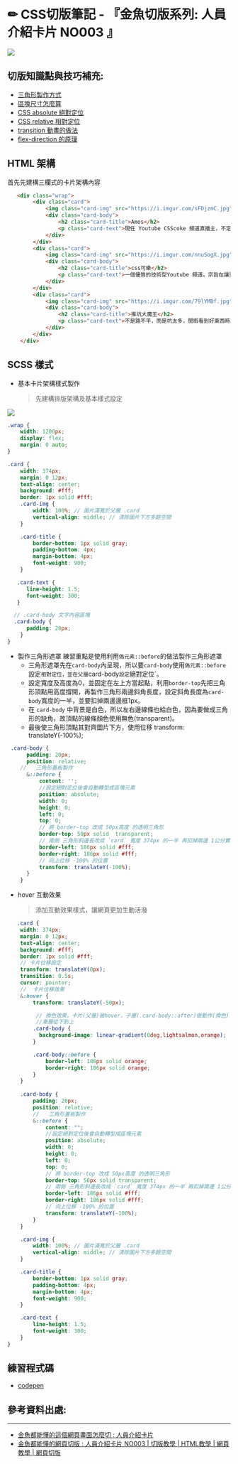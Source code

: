 # ✏ **CSS切版筆記 - 『金魚切版系列: 人員介紹卡片 NO003  』**

![](https://i.imgur.com/rTq5ZhK.jpg)



## **切版知識點與技巧補充:**
* [三角形製作方式](https://youtu.be/Dn75bi1OG6k)
* [區塊尺寸怎麼算](https://youtu.be/MV9_P6klL-Q)
* [CSS absolute 絕對定位](https://www.youtube.com/watch?v=JOdZdHnuGmM)
* [CSS relative 相對定位](https://www.youtube.com/watch?v=Rukgrh1HlZg)
* [transition 動畫的做法](https://www.youtube.com/watch?v=kR6JpIGJDBQ)
* [flex-direction 的原理](https://www.youtube.com/watch?v=_nCBQ6AIzDU&t=1702s)



## **HTML 架構**
首先先建構三欄式的卡片架構內容
```html
   <div class="wrap">
        <div class="card">
            <img class="card-img" src="https://i.imgur.com/sFDjzmC.jpg" alt="picture"></img>
            <div class="card-body">
                <h2 class="card-title">Amos</h2>
                <p class="card-text">現任 Youtube CSScoke 頻道直播主，不定時更新影片和分享業界實務技巧與經驗，趕快斗內支持一下吧!</p>
            </div>
        </div>
        <div class="card">
            <img class="card-img" src="https://i.imgur.com/nnuSogX.jpg" alt="picture"></img>
            <div class="card-body">
                <h2 class="card-title">css可樂</h2>
                <p class="card-text">一個優質的技術型Youtube 頻道，宗旨在讓更多網路新手跳坑學習網站開發技術，運用淺顯易懂的教學方式讓新手跨進網業領域。</p>
            </div>
        </div>
        <div class="card">
            <img class="card-img" src="https://i.imgur.com/79lYMBf.jpg" alt="picture"></img>
            <div class="card-body">
                <h2 class="card-title">推坑大魔王</h2>
                <p class="card-text">不是路不平，而是坑太多，閒暇看到好東西時就會推坑給周遭朋友，不管是好物或好書，看似抽傭抽很大卻是一毛不取唷!!</p>
            </div>
        </div>
    </div>
```



## **SCSS 樣式**

* 基本卡片架構樣式製作
  >先建構排版架構及基本樣式設定

![](https://i.imgur.com/B0fXFaV.jpg)

```scss
.wrap {
    width: 1200px;
    display: flex;
    margin: 0 auto;
}

.card {
    width: 374px;
    margin: 0 12px;
    text-align: center;
    background: #fff;
    border: 1px solid #fff;
    .card-img {
        width: 100%; // 圖片滿寬於父層 .card
        vertical-align: middle; // 清除圖片下方多餘空間
    }

    .card-title {
        border-bottom: 1px solid gray;
        padding-bottom: 4px;
        margin-bottom: 4px;
        font-weight: 900;
    }

   .card-text {
      line-height: 1.5;
      font-weight: 300;
   }

  // .card-body 文字內容區塊
  .card-body {
      padding: 20px;
    }
}
```
* 製作三角形遮罩
  練習重點是使用利用`偽元素::before`的做法製作三角形遮罩
  - 三角形遮罩先在`card-body`內呈現，所以要`card-body`使用`偽元素::before`設定`相對定位，並在父層`card-body`設定`絕對定位`。
  - 設定寬度及高度為0，並固定在左上方當起點，利用`border-top`先把三角形頂點用高度撐開，再製作三角形兩邊斜角長度，設定斜角長度為`card-body`寬度的一半，並要扣掉兩邊邊框1px。
  - 在 `card-body` 中背景是白色，所以左右邊線條也給白色，因為要做成三角形的缺角，故頂點的線條顏色使用無色(transparent)。
  - 最後使三角形頂點其對齊圖片下方，使用位移 transform: translateY(-100%);
  
```scss
 .card-body {
      padding: 20px;
      position: relative;
    //   三角形蓋板製作
      &::before {
          content: '';
          //設定絕對定位後會自動轉型成區塊元素
          position: absolute; 
          width: 0;
          height: 0;
          left: 0;
          top: 0;
          // 將 border-top 改成 50px高度 的透明三角形
          border-top: 50px solid  transparent;
          // 兩側 三角形斜邊長改成 `card` 寬度 374px 的一半 再扣掉兩邊 1公分實線寬
          border-left: 186px solid #fff;
          border-right: 186px solid #fff;
          // 向上位移 -100% 的位置
          transform: translateY(-100%);
      }
    }
```

* hover 互動效果
  >添加互動效果樣式，讓網頁更加生動活潑
```scss
   .card {
    width: 374px;
    margin: 0 12px;
    text-align: center;
    background: #fff;
    border: 1px solid #fff;
    // 卡片位移設定
    transform: translateY(0px);
    transition: 0.5s;
    cursor: pointer;
    //  卡片位移效果
    &:hover {
        transform: translateY(-50px);

         // 換色效果，卡片(父層)被hover，子層(.card-body::after)做動作(換色)
         //漸層從下到上
        .card-body {
          background-image: linear-gradient(0deg,lightsalmon,orange);
        }

        .card-body::before {
            border-left: 186px solid orange;
            border-right: 186px solid orange;
        }
    }
     
    .card-body {
        padding: 20px;
        position: relative;
        //   三角形蓋板製作
        &::before {
            content: "";
            //設定絕對定位後會自動轉型成區塊元素
            position: absolute;
            width: 0;
            height: 0;
            left: 0;
            top: 0;
            // 將 border-top 改成 50px高度 的透明三角形
            border-top: 50px solid transparent;
            // 兩側 三角形斜邊長改成 `card` 寬度 374px 的一半 再扣掉兩邊 1公分實線寬
            border-left: 186px solid #fff;
            border-right: 186px solid #fff;
            // 向上位移 -100% 的位置
            transform: translateY(-100%);
        }
    }

    .card-img {
        width: 100%; // 圖片滿寬於父層 .card
        vertical-align: middle; // 清除圖片下方多餘空間
    }

    .card-title {
        border-bottom: 1px solid gray;
        padding-bottom: 4px;
        margin-bottom: 4px;
        font-weight: 900;
    }

    .card-text {
        line-height: 1.5;
        font-weight: 300;
    }
}
```



## **練習程式碼**
  * [codepen](https://codepen.io/pohxiqqo/full/MWOMeNp)

  

## **參考資料出處**:
---
* [金魚都能懂的這個網頁畫面怎麼切 : 人員介紹卡片](https://ithelp.ithome.com.tw/articles/10217278)
* [金魚都能懂的網頁切版 : 人員介紹卡片 NO003 | 切版教學 | HTML教學 | 網頁教學 | 網頁切版](https://www.youtube.com/watch?v=2Qs0EuqJIYA&t=1s)

